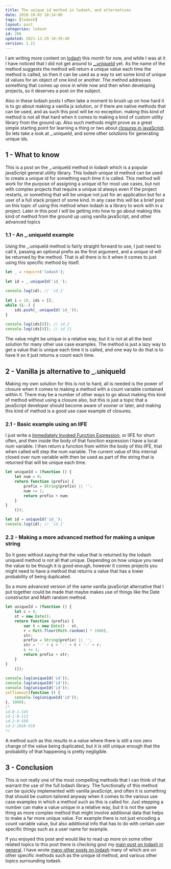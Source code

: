 ```yaml
---
title: The unique id method in lodash, and alternatives
date: 2018-10-03 18:14:00
tags: [lodash]
layout: post
categories: lodash
id: 296
updated: 2021-12-29 10:39:40
version: 1.21
---
```


I am writing more content on [lodash](https://lodash.com/) this month for now, and while I was at it I have noticed that I did not get around to [\_.uniqueId](https://lodash.com/docs/4.17.15#uniqueId) yet. As the name of the method suggests the method will return a unique value each time the method is called, so then it can be used as a way to set some kind of unique id values for an object of one kind or another. The method addresses something that comes up once in while now and then when developing projects, so it deserves a post on the subject.

Also in these lodash posts I often take a moment to brush up on how hard it is to go about making a vanilla js solution, or if there are native methods that can be used, and as such this post will be no exception. making this kind of method is not all that hard when it comes to making a kind of custom utility library from the ground up. Also such methods might prove as a great simple starting point for learning a thing or two about [closures in javaScript](/2019/02/22/js-javascript-closure/). So lets take a look at \_.uniqueId, and some other solutions for generating unique ids.

<!-- more -->

## 1 - What to know

This is a post on the \_.uniqueId method in lodash which is a popular javaScript general utility library. This lodash unique id method can be used to create a unique id for something each time it is called. This method will work for the purpose of assigning a unique id for most use cases, but not with complex projects that require a unique id always even if the project restarts, or something that will be unique not just for an application but for a user of a full stack project of some kind. In any case this will be a brief post on this topic of using this method when lodash is a library to work with in a project. Later in this post I will be getting into how to go about making this kind of method from the ground up using vanilla javaScript, and other advanced topics

### 1.1 - An \_.uniqueId example

Using the \_.uniqueId method is fairly straight forward to use, I just need to call it, passing an optional prefix as the first argument, and a unique id will be returned by the method. That is all there is to it when it comes to just using this specific method by itself.

```js
let _ = require('lodash');
 
let id = _.uniqueId('id_');
 
console.log(id); // 'id_1'
 
let i = 10, ids = [];
while (i--) {
    ids.push(_.uniqueId('id_'));
}
 
console.log(ids[0]); // id_2
console.log(ids[9]); // id_11
```

The value might be unique in a relative way, but it is not at all the best solution for many other use case examples. The method is just a lazy way to get a value that is unique each time it is called, and one way to do that is to have it so it just returns a count each time.

## 2 - Vanilla js alternative to \_.uniqueId

Making my own solution for this is not to hard, all is needed is the power of closure when it comes to making a method with a count variable contained within it. There may be a number of other ways to go about making this kind of method without using a closure also, but this is just a topic that a javaScript developer should become aware of sooner or later, and making this kind of method is a good use case example of closures.

### 2.1 - Basic example using an IIFE

I just write a [Immediately Invoked Function Expression](/2020/02/04/js-iife), or IIFE for short often, and then inside the body of that function expression I have a local num variable. I then return a function from within the body of this IIFE, that when called will step the num variable. The current value of this internal closed over num variable with then be used as part of the string that is returned that will be unique each time.

```js
let uniqueId = (function () {
    let num = 0;
    return function (prefix) {
        prefix = String(prefix) || '';
        num += 1;
        return prefix + num;
    }
}
    ());

let id = uniqueId('id_');
console.log(id); // 'id_1'
```

### 2.2 - Making a more advanced method for making a unique string

So it goes without saying that the value that is returned by the lodash uniqueid method is not all that unique. Depending on how unique you need the value to be though it is good enough, however it comes projects you might need to have a method that returns a value that has a lower probability of being duplicated.

So a more advanced version of the same vanilla javaScript alternative that I put together could be made that maybe makes use of things like the Date constructor and Math random method.

```js
let uniqueId = (function () {
    let c = 0,
    st = new Date();
    return function (prefix) {
        var t = new Date() - st,
        r = Math.floor(Math.random() * 1000),
        str;
        prefix = String(prefix) || '';
        str = '-' + c + '-' + t + '-' + r;
        c += 1;
        return prefix + str;
    }
}
    ());
 
console.log(uniqueId('id'));
console.log(uniqueId('id'));
console.log(uniqueId('id'));
setTimeout(function () {
    console.log(uniqueId('id'));
}, 1000);
/*
id-0-1-145
id-1-8-113
id-2-9-598
id-3-1018-910
*/
```

A method such as this results in a value where there is still a non zero change of the value being duplicated, but it is still unique enough that the probability of that happening is pretty negligible.

## 3 - Conclusion

This is not really one of the most compelling methods that I can think of that warrant the use of the full lodash library. The functionally of this method can be quickly implemented with vanilla javaScript, and often it is something that should be custom tailored anyway when it comes to the various use case examples in which a method such as this is called for. Just stepping a number can make a value unique in a relative way, but it is not the same thing as more complex method that might involve additional data that helps to make a far more unique value. For example there is not just encoding a count variable value, but also additional info that has to do with certain user specific things such as a user name for example.

If you enjoyed this post and would like to read up more on some other related topics to this post there is checking gout my [main post on lodash in general](/2019/02/15/lodash/). I have wrote [many other posts on lodash](/categories/lodash/) many of which are on other specific methods such as the unique id method, and various other topics surrounding lodash.